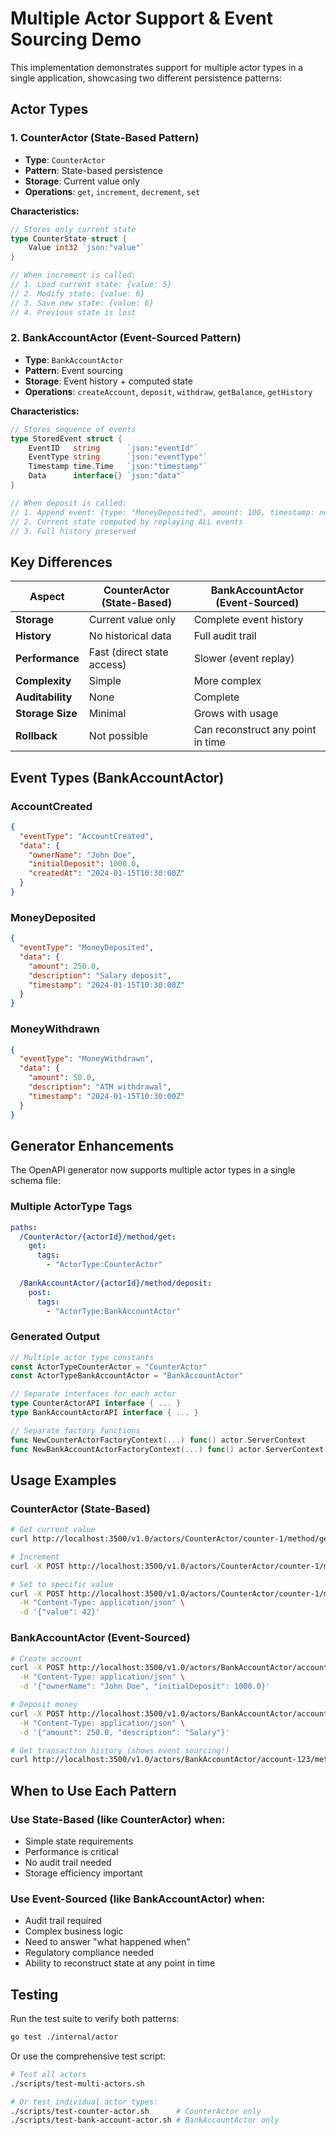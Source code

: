# Multiple Actor Support & Event Sourcing Demo

This implementation demonstrates support for multiple actor types in a single application, showcasing two different persistence patterns:

## Actor Types

### 1. CounterActor (State-Based Pattern)
- **Type**: `CounterActor`
- **Pattern**: State-based persistence
- **Storage**: Current value only
- **Operations**: `get`, `increment`, `decrement`, `set`

**Characteristics:**
```go
// Stores only current state
type CounterState struct {
    Value int32 `json:"value"`
}

// When increment is called:
// 1. Load current state: {value: 5}
// 2. Modify state: {value: 6}
// 3. Save new state: {value: 6}
// 4. Previous state is lost
```

### 2. BankAccountActor (Event-Sourced Pattern)
- **Type**: `BankAccountActor` 
- **Pattern**: Event sourcing
- **Storage**: Event history + computed state
- **Operations**: `createAccount`, `deposit`, `withdraw`, `getBalance`, `getHistory`

**Characteristics:**
```go
// Stores sequence of events
type StoredEvent struct {
    EventID   string      `json:"eventId"`
    EventType string      `json:"eventType"`
    Timestamp time.Time   `json:"timestamp"`
    Data      interface{} `json:"data"`
}

// When deposit is called:
// 1. Append event: {type: "MoneyDeposited", amount: 100, timestamp: now}
// 2. Current state computed by replaying ALL events
// 3. Full history preserved
```

## Key Differences

| Aspect | CounterActor (State-Based) | BankAccountActor (Event-Sourced) |
|--------|---------------------------|----------------------------------|
| **Storage** | Current value only | Complete event history |
| **History** | No historical data | Full audit trail |
| **Performance** | Fast (direct state access) | Slower (event replay) |
| **Complexity** | Simple | More complex |
| **Auditability** | None | Complete |
| **Storage Size** | Minimal | Grows with usage |
| **Rollback** | Not possible | Can reconstruct any point in time |

## Event Types (BankAccountActor)

### AccountCreated
```json
{
  "eventType": "AccountCreated",
  "data": {
    "ownerName": "John Doe",
    "initialDeposit": 1000.0,
    "createdAt": "2024-01-15T10:30:00Z"
  }
}
```

### MoneyDeposited
```json
{
  "eventType": "MoneyDeposited", 
  "data": {
    "amount": 250.0,
    "description": "Salary deposit",
    "timestamp": "2024-01-15T10:30:00Z"
  }
}
```

### MoneyWithdrawn
```json
{
  "eventType": "MoneyWithdrawn",
  "data": {
    "amount": 50.0,
    "description": "ATM withdrawal", 
    "timestamp": "2024-01-15T10:30:00Z"
  }
}
```

## Generator Enhancements

The OpenAPI generator now supports multiple actor types in a single schema file:

### Multiple ActorType Tags
```yaml
paths:
  /CounterActor/{actorId}/method/get:
    get:
      tags:
        - "ActorType:CounterActor"
        
  /BankAccountActor/{actorId}/method/deposit:
    post:
      tags:
        - "ActorType:BankAccountActor"
```

### Generated Output
```go
// Multiple actor type constants
const ActorTypeCounterActor = "CounterActor"
const ActorTypeBankAccountActor = "BankAccountActor"

// Separate interfaces for each actor
type CounterActorAPI interface { ... }
type BankAccountActorAPI interface { ... }

// Separate factory functions
func NewCounterActorFactoryContext(...) func() actor.ServerContext
func NewBankAccountActorFactoryContext(...) func() actor.ServerContext
```

## Usage Examples

### CounterActor (State-Based)
```bash
# Get current value
curl http://localhost:3500/v1.0/actors/CounterActor/counter-1/method/get

# Increment
curl -X POST http://localhost:3500/v1.0/actors/CounterActor/counter-1/method/increment

# Set to specific value
curl -X POST http://localhost:3500/v1.0/actors/CounterActor/counter-1/method/set \
  -H "Content-Type: application/json" \
  -d '{"value": 42}'
```

### BankAccountActor (Event-Sourced)
```bash
# Create account
curl -X POST http://localhost:3500/v1.0/actors/BankAccountActor/account-123/method/createAccount \
  -H "Content-Type: application/json" \
  -d '{"ownerName": "John Doe", "initialDeposit": 1000.0}'

# Deposit money
curl -X POST http://localhost:3500/v1.0/actors/BankAccountActor/account-123/method/deposit \
  -H "Content-Type: application/json" \
  -d '{"amount": 250.0, "description": "Salary"}'

# Get transaction history (shows event sourcing!)
curl http://localhost:3500/v1.0/actors/BankAccountActor/account-123/method/getHistory
```

## When to Use Each Pattern

### Use State-Based (like CounterActor) when:
- Simple state requirements
- Performance is critical
- No audit trail needed
- Storage efficiency important

### Use Event-Sourced (like BankAccountActor) when:
- Audit trail required
- Complex business logic
- Need to answer "what happened when"
- Regulatory compliance needed
- Ability to reconstruct state at any point in time

## Testing

Run the test suite to verify both patterns:
```bash
go test ./internal/actor
```

Or use the comprehensive test script:
```bash
# Test all actors
./scripts/test-multi-actors.sh

# Or test individual actor types:
./scripts/test-counter-actor.sh      # CounterActor only  
./scripts/test-bank-account-actor.sh # BankAccountActor only
```
